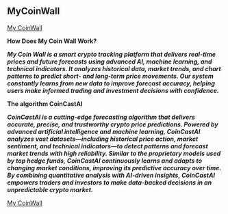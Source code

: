 ## MyCoinWall
[My CoinWall](https://mycoinwall.com)


**How Does My Coin Wall Work?**

***My Coin Wall is a smart crypto tracking platform that delivers real-time prices and future forecasts using advanced AI, machine learning, and technical indicators. It analyzes historical data, market trends, and chart patterns to predict short- and long-term price movements. Our system constantly learns from new data to improve forecast accuracy, helping users make informed trading and investment decisions with confidence.***

**The algorithm CoinCastAI**

***CoinCastAI is a cutting-edge forecasting algorithm that delivers accurate, precise, and trustworthy crypto price predictions. Powered by advanced artificial intelligence and machine learning, CoinCastAI analyzes vast datasets—including historical price action, market sentiment, and technical indicators—to detect patterns and forecast market trends with high reliability. Similar to the proprietary models used by top hedge funds, CoinCastAI continuously learns and adapts to changing market conditions, improving its predictive accuracy over time. By combining quantitative analysis with AI-driven insights, CoinCastAI empowers traders and investors to make data-backed decisions in an unpredictable crypto market.***

[My CoinWall](https://mycoinwall.com)


